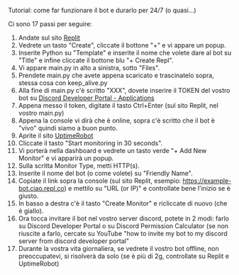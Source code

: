 Tutorial: come far funzionare il bot e durarlo per 24/7 (o quasi...)

Ci sono 17 passi per seguire:

1. Andate sul sito [Replit](https://replit.com/)
2. Vedrete un tasto "Create", cliccate il bottone "+" e vi appare un popup.
3. Inserite Python su "Template" e inserite il nome che volete dare al bot su "Title" e infine cliccate il bottone blu "+ Create Repl".
4. Vi appare main.py in alto a sinistra, sotto "Files".
5. Prendete main.py che avete appena scaricato e trascinatelo sopra, stessa cosa con keep_alive.py
6. Alla fine di main.py c'è scritto "XXX", dovete inserire il TOKEN del vostro bot su [Discord Developer Portal - Applications](https://discord.com/developers/applications)
7. Appena messo il token, digitate il tasto Ctrl+Enter (sul sito Replit, nel vostro main.py)
8. Appena la console vi dirà che è online, sopra c'è scritto che il bot è "vivo" quindi siamo a buon punto.
9. Aprite il sito [UptimeRobot](https://uptimerobot.com)
10. Cliccate il tasto "Start monitoring in 30 seconds".
11. Vi porterà nella dashboard e vedrete un tasto verde "+ Add New Monitor" e vi apparirà un popup.
12. Sulla scritta Monitor Type, metti HTTP(s).
13. Inserite il nome del bot (o come volete) su "Friendly Name".
14. Copiate il link sopra la console (sul sito Replit, esempio: https://example-bot.ciao.repl.co) e mettilo su "URL (or IP)" e controllate bene l'inizio se è giusto.
15. In basso a destra c'è il tasto "Create Monitor" e ricliccate di nuovo (che è giallo).
16. Ora tocca invitare il bot nel vostro server discord, potete in 2 modi: farlo su Discord Developer Portal o su Discord Permission Calculator (se non riuscite a farlo, cercate su YouTube "how to invite my bot to my discord server from discord developer portal"
17. Durante la vostra vita giornaliera, se vedrete il vostro bot offline, non preoccupatevi, si risolverà da solo (se è più di 2g, controllate su Replit e UptimeRobot)
